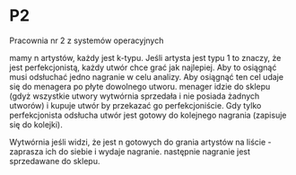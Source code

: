 # P2
Pracownia nr 2 z systemów operacyjnych

mamy n artystów, każdy jest k-typu. Jeśli artysta jest typu 1 to znaczy, że jest perfekcjonistą, każdy utwór chce grać jak najlepiej. Aby to osiągnąć musi odsłuchać jedno nagranie w celu analizy. Aby osiągnąć ten cel udaje się do menagera po płyte dowolnego utworu.
menager idzie do sklepu (gdyż wszystkie utwory wytwórnia sprzedała i nie posiada żadnych utworów) i kupuje utwór by przekazać go perfekcjoniście. Gdy tylko perfekcjonista odsłucha utwór jest gotowy do kolejnego nagrania (zapisuje się do kolejki). 

Wytwórnia jeśli widzi, że jest n gotowych do grania artystów na liście - zaprasza ich do siebie i wydaje nagranie.
następnie nagranie jest sprzedawane do sklepu.
